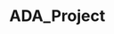 # ADA_Project

## <Title>

## Abstract


## Research questions:
- ...

## Additional datasets if any + Data size, feasibility
idea to deal with big dataset: **_Dath_** library -> https://tilburgsciencehub.com/building-blocks/prepare-your-data-for-analysis/data-preparation/large-datasets-python/

## Methods

## Proposed timeline

## Internal milestones

## (questions to TA)
